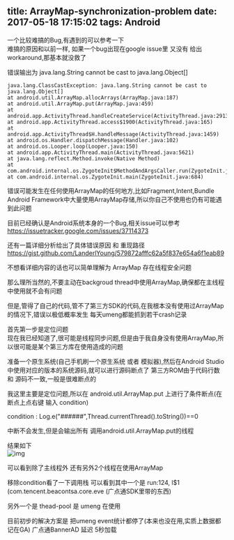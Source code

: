 title: ArrayMap-synchronization-problem
date: 2017-05-18 17:15:02
tags: Android
---

一个比较难搞的Bug,有遇到的可以参考一下  
难搞的原因和以前一样, 如果一个bug出现在google issue里 又没有 给出 workaround,那基本就没救了


错误输出为 java.lang.String cannot be cast to java.lang.Object[]

    java.lang.ClassCastException: java.lang.String cannot be cast to java.lang.Object[]
	at android.util.ArrayMap.allocArrays(ArrayMap.java:187)
	at android.util.ArrayMap.put(ArrayMap.java:459)
	at android.app.ActivityThread.handleCreateService(ActivityThread.java:2913)
	at android.app.ActivityThread.access$1900(ActivityThread.java:165)
	at android.app.ActivityThread$H.handleMessage(ActivityThread.java:1459)
	at android.os.Handler.dispatchMessage(Handler.java:102)
	at android.os.Looper.loop(Looper.java:150)
	at android.app.ActivityThread.main(ActivityThread.java:5621)
	at java.lang.reflect.Method.invoke(Native Method)
	at com.android.internal.os.ZygoteInit$MethodAndArgsCaller.run(ZygoteInit.java:794)
	at com.android.internal.os.ZygoteInit.main(ZygoteInit.java:684)


错误可能发生在任何使用ArrayMap的任何地方,比如Fragment,Intent,Bundle
Android Framework中大量使用ArrayMap存储,所以你自己不使用也仍有可能遇到此问题

目前已经确认是Android系统本身的一个Bug,相关issue可以参考  
https://issuetracker.google.com/issues/37114373

还有一篇详细分析给出了具体错误原因 和 重现路径  
https://gist.github.com/LanderlYoung/579872afffc62a5f837e654a6f1eab89

不想看详细内容的话也可以简单理解为 ArrayMap 存在线程安全问题

那么理所当然的,不要主动在backgroud thread中使用ArrayMap,确保都在主线程中使用就不会有问题

但是,管得了自己的代码,管不了第三方SDK的代码,在我根本没有使用过ArrayMap的情况下,错误以极低概率发生
每天umeng都能抓到若干crash记录

首先第一步是定位问题  
现在我已经知道了,很可能是线程同步问题,但是由于我自身没有使用ArrayMap,所以很可能是某个第三方库在使用造成的问题

准备一个原生系统(自己手机刷一个原生系统 或者 模拟器),然后在Android Studio中使用对应的版本的系统源码,就可以进行源码断点了
第三方ROM由于代码行数 和 源码不一致,一般是很难断点的


我这里主要是定位问题,所以在 android.util.ArrayMap.put 上进行了条件断点(在断点上点右键 输入 condition)

condition : Log.e("######",Thread.currentThread().toString())==0

中断不会发生,但是会输出所有 调用android.util.ArrayMap.put的线程

结果如下  
![img](/images/arraymap-thread.png)

可以看到除了主线程外  还有另外2个线程在使用ArrayMap

移除condition看了一下调用栈
可以看到其中一个是
run:124, l$1 (com.tencent.beacontsa.core.eve (广点通SDK里带的东西)

另外一个是 thead-pool 是 umeng 在使用

目前初步的解决方案是 把umeng event统计都停了(本来也没在用,实质上数据都记在GA)
广点通BannerAD 延迟 5秒加载





